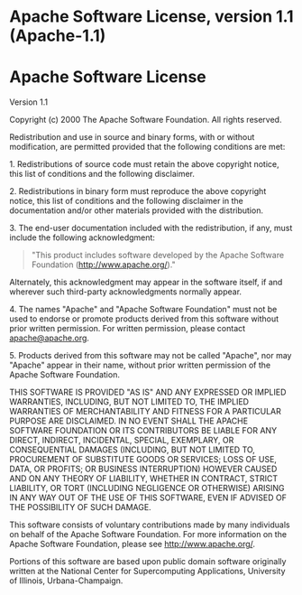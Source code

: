 # Apache Software License, version 1.1 (Apache-1.1)

# Apache Software License

Version 1.1

Copyright (c) 2000 The Apache Software Foundation. All rights reserved.

Redistribution and use in source and binary forms, with or without modification, are permitted provided that the following conditions are met:

1\. Redistributions of source code must retain the above copyright notice, this list of conditions and the following disclaimer.

2\. Redistributions in binary form must reproduce the above copyright notice, this list of conditions and the following disclaimer in the documentation and/or other materials provided with the distribution.

3\. The end-user documentation included with the redistribution, if any, must include the following acknowledgment:

> "This product includes software developed by the Apache Software Foundation (http://www.apache.org/)."

Alternately, this acknowledgment may appear in the software itself, if and wherever such third-party acknowledgments normally appear.

4\. The names "Apache" and "Apache Software Foundation" must not be used to endorse or promote products derived from this software without prior written permission. For written permission, please contact apache@apache.org.

5\. Products derived from this software may not be called "Apache", nor may "Apache" appear in their name, without prior written permission of the Apache Software Foundation.

THIS SOFTWARE IS PROVIDED "AS IS" AND ANY EXPRESSED OR IMPLIED WARRANTIES, INCLUDING, BUT NOT LIMITED TO, THE IMPLIED WARRANTIES OF MERCHANTABILITY AND FITNESS FOR A PARTICULAR PURPOSE ARE DISCLAIMED. IN NO EVENT SHALL THE APACHE SOFTWARE FOUNDATION OR ITS CONTRIBUTORS BE LIABLE FOR ANY DIRECT, INDIRECT, INCIDENTAL, SPECIAL, EXEMPLARY, OR CONSEQUENTIAL DAMAGES (INCLUDING, BUT NOT LIMITED TO, PROCUREMENT OF SUBSTITUTE GOODS OR SERVICES; LOSS OF USE, DATA, OR PROFITS; OR BUSINESS INTERRUPTION) HOWEVER CAUSED AND ON ANY THEORY OF LIABILITY, WHETHER IN CONTRACT, STRICT LIABILITY, OR TORT (INCLUDING NEGLIGENCE OR OTHERWISE) ARISING IN ANY WAY OUT OF THE USE OF THIS SOFTWARE, EVEN IF ADVISED OF THE POSSIBILITY OF SUCH DAMAGE.

This software consists of voluntary contributions made by many individuals on behalf of the Apache Software Foundation. For more information on the Apache Software Foundation, please see <http://www.apache.org/>.

Portions of this software are based upon public domain software originally written at the National Center for Supercomputing Applications, University of Illinois, Urbana-Champaign.